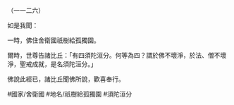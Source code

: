 （一一二六）

如是我聞：

一時，佛住舍衛國祇樹給孤獨園。

爾時，世尊告諸比丘：「有四須陀洹分。何等為四？謂於佛不壞淨，於法、僧不壞淨，聖戒成就，是名須陀洹分。」

佛說此經已，諸比丘聞佛所說，歡喜奉行。

#國家/舍衛國
#地名/祇樹給孤獨園
#須陀洹分
